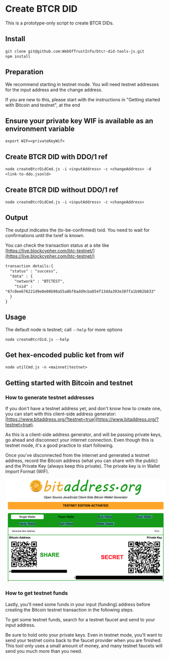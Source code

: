 # Create BTCR DID

This is a prototype-only script to create BTCR DIDs.


## Install 
```
git clone git@github.com:WebOfTrustInfo/btcr-did-tools-js.git
npm install
```

## Preparation

We recommend starting in testnet mode. You will need testnet addresses for the input address and the change address.

If you are new to this, please start with the instructions in "Getting started with Bitcoin and testnet", at the end

## Ensure your private key WIF is available as an environment variable

```
export WIF=<privateKeyWif>
```

## Create BTCR DID with DDO/1 ref

```
node createBtcrDidCmd.js -i <inputAddress> -c <changeAddress> -d <link-to-ddo.jsonld>

```

## Create BTCR DID without DDO/1 ref

```
node createBtcrDidCmd.js -i <inputAddress> -c <changeAddress>

```

## Output

The output indicates the (to-be-confirmed) txid. You need to wait for confirmations until the txref is known.

You can check the transaction status at a site like [https://live.blockcypher.com/btc-testnet/](https://live.blockcypher.com/btc-testnet/)

```
transaction details:{
  "status" : "success",
  "data" : {
    "network" : "BTCTEST",
    "txid" : "67c0ee676221d9e0e08b98a55a8bf8add9cba854f13dda393e38ffa1b982b833"
  }
}

```

## Usage

The default node is testnet; call `--help` for more options
 
```
node createBtcrDid.js --help
```

## Get hex-encoded public ket from wif

```
node utilCmd.js -n <mainnet|testnet>

```


## Getting started with Bitcoin and testnet

### How to generate testnet addresses
If you don't have a testnet address yet, and don't know how to create one, you can start with this client-side address generator: [https://www.bitaddress.org/?testnet=true](https://www.bitaddress.org/?testnet=true).

As this is a client-side address generator, and will be passing private keys, go ahead and disconnect your internet connection. Even though this is testnet mode, it's a good practice to start following.

Once you've disconnected from the internet and generated a testnet address, record the Bitcoin address (what you can share with the public) and the Private Key (always keep this private). The private key is in Wallet Import Format (WIF). 

![](img/bitaddress.png)


### How to get testnet funds

Lastly, you'll need some funds in your input (funding) address before creating the Bitcoin testnet transaction in the following steps.

To get some testnet funds, search for a testnet faucet and send to your input address.

Be sure to hold onto your private keys. Even in testnet mode, you'll want to send your testnet coins back to the faucet provider when you are finished. This tool only uses a small amount of money, and many testnet faucets will send you much more than you need.
